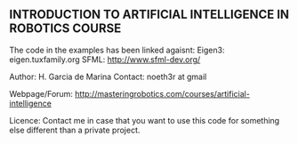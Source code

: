 INTRODUCTION TO ARTIFICIAL INTELLIGENCE IN ROBOTICS COURSE
---------------------------------------------------------
The code in the examples has been linked agaisnt:
Eigen3: eigen.tuxfamily.org
SFML: http://www.sfml-dev.org/

Author: H. Garcia de Marina
Contact: noeth3r at gmail

Webpage/Forum: http://masteringrobotics.com/courses/artificial-intelligence

Licence: Contact me in case that you want to use this code for something else different than a private project.


